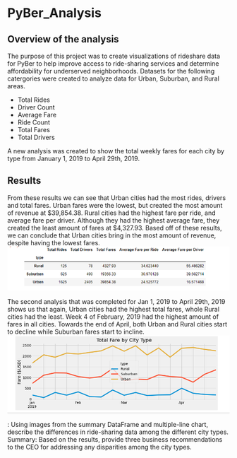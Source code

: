 # PyBer_Analysis
## Overview of the analysis
The purpose of this project was to create visualizations of rideshare data for PyBer to help improve access to ride-sharing services and determine affordability for underserved neighborhoods. Datasets for the following catergories were created to analyze data for Urban, Suburban, and Rural areas.
  * Total Rides
  * Driver Count
  * Average Fare
  * Ride Count
  * Total Fares
  * Total Drivers

A new analysis was created to show the total weekly fares for each city by type from January 1, 2019 to April 29th, 2019. 


## Results
From these results we can see that Urban cities had the most rides, drivers and total fares. Urban fares were the lowest, but created the most amount of revenue at $39,854.38. Rural cities had the highest fare per ride, and average fare per driver. Although they had the highest average fare, they created the least amount of fares at $4,327.93. Based off of these results, we can conclude that Urban cities bring in the most amount of revenue, despite having the lowest fares. 
![pic1](Analysis/Challenge_summary.PNG)

The second analysis that was completed for Jan 1, 2019 to April 29th, 2019 shows us that again, Urban cities had the highest total fares, whole Rural cities had the least. Week 4 of February, 2019 had the highest amount of fares in all cities. Towards the end of April, both Urban and Rural cities start to decline while Suburban fares start to incline. 
![pic1](Analysis/Totalfarecitytype.PNG)



: Using images from the summary DataFrame and multiple-line chart, describe the differences in ride-sharing data among the different city types.
Summary: Based on the results, provide three business recommendations to the CEO for addressing any disparities among the city types.
